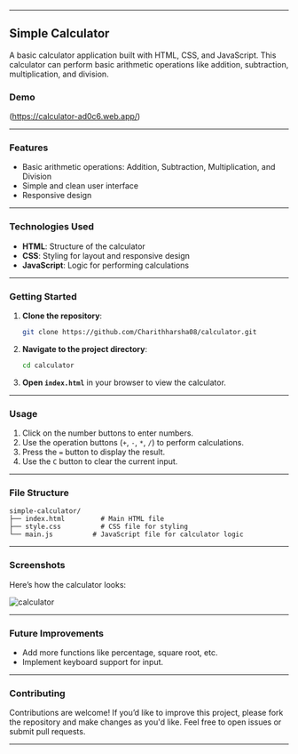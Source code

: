 
---

## Simple Calculator

A basic calculator application built with HTML, CSS, and JavaScript. This calculator can perform basic arithmetic operations like addition, subtraction, multiplication, and division.

### Demo

(https://calculator-ad0c6.web.app/)


---

### Features

- Basic arithmetic operations: Addition, Subtraction, Multiplication, and Division
- Simple and clean user interface
- Responsive design

---

### Technologies Used

- **HTML**: Structure of the calculator
- **CSS**: Styling for layout and responsive design
- **JavaScript**: Logic for performing calculations

---

### Getting Started

1. **Clone the repository**:

   ```bash
   git clone https://github.com/Charithharsha08/calculator.git
   ```

2. **Navigate to the project directory**:

   ```bash
   cd calculator
   ```

3. **Open `index.html`** in your browser to view the calculator.

---

### Usage

1. Click on the number buttons to enter numbers.
2. Use the operation buttons (`+`, `-`, `*`, `/`) to perform calculations.
3. Press the `=` button to display the result.
4. Use the `C` button to clear the current input.

---

### File Structure

```
simple-calculator/
├── index.html         # Main HTML file
├── style.css          # CSS file for styling
└── main.js          # JavaScript file for calculator logic
```

---

### Screenshots

Here’s how the calculator looks:

![calculator](https://github.com/user-attachments/assets/9b29da08-cb70-4a76-b60a-876226a937e0)


---

### Future Improvements

- Add more functions like percentage, square root, etc.
- Implement keyboard support for input.

---

### Contributing

Contributions are welcome! If you’d like to improve this project, please fork the repository and make changes as you'd like. Feel free to open issues or submit pull requests.

---
